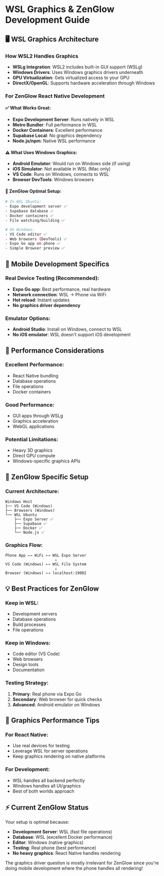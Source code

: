 # WSL Graphics & ZenGlow Development Guide

## 🖥️ WSL Graphics Architecture

### How WSL2 Handles Graphics

- **WSLg Integration**: WSL2 includes built-in GUI support (WSLg)
- **Windows Drivers**: Uses Windows graphics drivers underneath
- **GPU Virtualization**: Gets virtualized access to your GPU
- **DirectX/OpenGL**: Supports hardware acceleration through Windows

### For ZenGlow React Native Development

#### ✅ **What Works Great:**

- **Expo Development Server**: Runs natively in WSL
- **Metro Bundler**: Full performance in WSL
- **Docker Containers**: Excellent performance
- **Supabase Local**: No graphics dependency
- **Node.js/npm**: Native WSL performance

#### ⚠️ **What Uses Windows Graphics:**

- **Android Emulator**: Would run on Windows side (if using)
- **iOS Simulator**: Not available in WSL (Mac only)
- **VS Code**: Runs on Windows, connects to WSL
- **Browser DevTools**: Windows browsers

#### 🎯 **ZenGlow Optimal Setup:**

```bash
# In WSL Ubuntu:
- Expo development server ✅
- Supabase database ✅  
- Docker containers ✅
- File watching/building ✅

# On Windows:
- VS Code editor ✅
- Web browsers (DevTools) ✅
- Expo Go app on phone ✅
- Simple Browser preview ✅
```

## 📱 Mobile Development Specifics

### **Real Device Testing (Recommended):**

- **Expo Go app**: Best performance, real hardware
- **Network connection**: WSL → Phone via WiFi
- **Hot reload**: Instant updates
- **No graphics driver dependency**

### **Emulator Options:**

- **Android Studio**: Install on Windows, connect to WSL
- **No iOS emulator**: WSL doesn't support iOS development

## 🚀 Performance Considerations

### **Excellent Performance:**

- React Native bundling
- Database operations
- File operations
- Docker containers

### **Good Performance:**

- GUI apps through WSLg
- Graphics acceleration
- WebGL applications

### **Potential Limitations:**

- Heavy 3D graphics
- Direct GPU compute
- Windows-specific graphics APIs

## 🔧 ZenGlow Specific Setup

### **Current Architecture:**

```
Windows Host
├── VS Code (Windows)
├── Browsers (Windows) 
└── WSL Ubuntu
    ├── Expo Server ✅
    ├── Supabase ✅
    ├── Docker ✅
    └── Node.js ✅
```

### **Graphics Flow:**

```
Phone App ←→ WiFi ←→ WSL Expo Server
                      ↓
VS Code (Windows) ←→ WSL File System
                      ↓
Browser (Windows) ←→ localhost:19002
```

## 💡 Best Practices for ZenGlow

### **Keep in WSL:**

- Development servers
- Database operations  
- Build processes
- File operations

### **Keep in Windows:**

- Code editor (VS Code)
- Web browsers
- Design tools
- Documentation

### **Testing Strategy:**

1. **Primary**: Real phone via Expo Go
2. **Secondary**: Web browser for quick checks
3. **Advanced**: Android emulator on Windows

## 🎯 Graphics Performance Tips

### **For React Native:**

- Use real devices for testing
- Leverage WSL for server operations
- Keep graphics rendering on native platforms

### **For Development:**

- WSL handles all backend perfectly
- Windows handles all UI/graphics
- Best of both worlds approach

## ⚡ Current ZenGlow Status

Your setup is optimal because:

- **Development Server**: WSL (fast file operations)
- **Database**: WSL (excellent Docker performance)  
- **Editor**: Windows (native graphics)
- **Testing**: Real phone (best performance)
- **No heavy graphics**: React Native handles rendering

The graphics driver question is mostly irrelevant for ZenGlow since you're doing mobile development where the phone handles all rendering!
